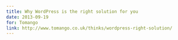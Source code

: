 ```yaml
---
title: Why WordPress is the right solution for you
date: 2013-09-19
for: Tomango
link: http://www.tomango.co.uk/thinks/wordpress-right-solution/
---
```

